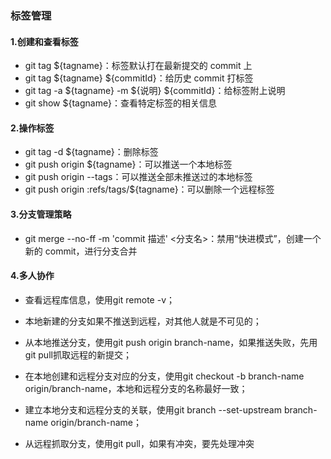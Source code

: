 ### 标签管理

#### 1.创建和查看标签

- git tag ${tagname}：标签默认打在最新提交的 commit 上
- git tag ${tagname} ${commitId}：给历史 commit 打标签
- git tag -a ${tagname} -m ${说明} ${commitId}：给标签附上说明
- git show ${tagname}：查看特定标签的相关信息

#### 2.操作标签

- git tag -d ${tagname}：删除标签
- git push origin ${tagname}：可以推送一个本地标签
- git push origin --tags：可以推送全部未推送过的本地标签
- git push origin :refs/tags/${tagname}：可以删除一个远程标签

#### 3.分支管理策略
- git merge --no-ff -m 'commit 描述' <分支名>：禁用“快进模式”，创建一个新的 commit，进行分支合并

#### 4.多人协作
- 查看远程库信息，使用git remote -v；

- 本地新建的分支如果不推送到远程，对其他人就是不可见的；

- 从本地推送分支，使用git push origin branch-name，如果推送失败，先用git pull抓取远程的新提交；

- 在本地创建和远程分支对应的分支，使用git checkout -b branch-name origin/branch-name，本地和远程分支的名称最好一致；

- 建立本地分支和远程分支的关联，使用git branch --set-upstream branch-name origin/branch-name；

- 从远程抓取分支，使用git pull，如果有冲突，要先处理冲突